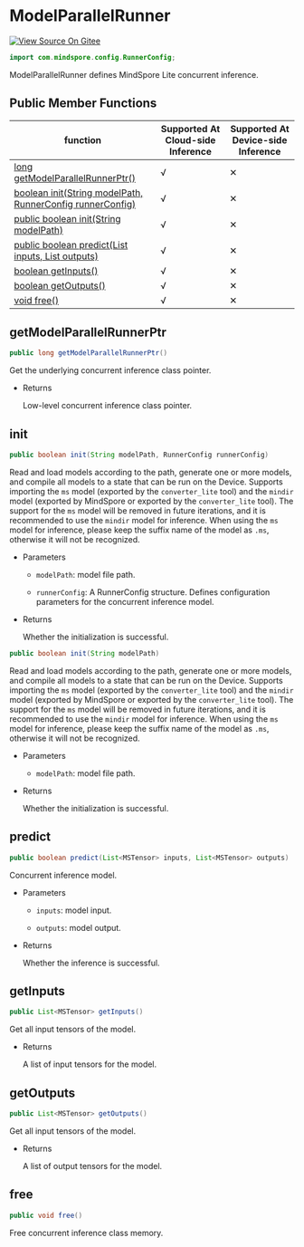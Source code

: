 # ModelParallelRunner

[![View Source On Gitee](https://mindspore-website.obs.cn-north-4.myhuaweicloud.com/website-images/r2.3/resource/_static/logo_source_en.svg)](https://gitee.com/mindspore/docs/blob/r2.3/docs/lite/api/source_en/api_java/model_parallel_runner.md)

```java
import com.mindspore.config.RunnerConfig;
```

ModelParallelRunner defines MindSpore Lite concurrent inference.

## Public Member Functions

| function                                                       | Supported At Cloud-side Inference | Supported At Device-side Inference |
| ------------------------------------------------------------   |--------|--------|
| [long getModelParallelRunnerPtr()](#getmodelparallelrunnerptr) | √      | ✕      |
| [boolean init(String modelPath, RunnerConfig runnerConfig)](#init)         | √      | ✕      |
| [public boolean init(String modelPath)](#init) | √      | ✕      |
| [public boolean predict(List<MSTensor> inputs, List<MSTensor> outputs)](#predict)   | √      | ✕      |
| [boolean getInputs()](#getinputs)                              | √      | ✕      |
| [boolean getOutputs()](#getoutputs)                            | √      | ✕      |
| [void free()](#free)                                           | √      | ✕      |

## getModelParallelRunnerPtr

```java
public long getModelParallelRunnerPtr()
```

Get the underlying concurrent inference class pointer.

- Returns

  Low-level concurrent inference class pointer.

## init

```java
public boolean init(String modelPath, RunnerConfig runnerConfig)
```

Read and load models according to the path, generate one or more models, and compile all models to a state that can be run on the Device. Supports importing the `ms` model (exported by the `converter_lite` tool) and the `mindir` model (exported by MindSpore or exported by the `converter_lite` tool). The support for the `ms` model will be removed in future iterations, and it is recommended to use the `mindir` model for inference. When using the `ms` model for inference, please keep the suffix name of the model as `.ms`, otherwise it will not be recognized.

- Parameters

    - `modelPath`: model file path.

    - `runnerConfig`: A RunnerConfig structure. Defines configuration parameters for the concurrent inference model.

- Returns

  Whether the initialization is successful.

```java
public boolean init(String modelPath)
```

Read and load models according to the path, generate one or more models, and compile all models to a state that can be run on the Device. Supports importing the `ms` model (exported by the `converter_lite` tool) and the `mindir` model (exported by MindSpore or exported by the `converter_lite` tool). The support for the `ms` model will be removed in future iterations, and it is recommended to use the `mindir` model for inference. When using the `ms` model for inference, please keep the suffix name of the model as `.ms`, otherwise it will not be recognized.

- Parameters

    - `modelPath`: model file path.

- Returns

  Whether the initialization is successful.

## predict

```java
public boolean predict(List<MSTensor> inputs, List<MSTensor> outputs)
```

Concurrent inference model.

- Parameters

    - `inputs`: model input.

    - `outputs`: model output.

- Returns

  Whether the inference is successful.

## getInputs

```java
public List<MSTensor> getInputs()
```

Get all input tensors of the model.

- Returns

  A list of input tensors for the model.

## getOutputs

```java
public List<MSTensor> getOutputs()
```

Get all input tensors of the model.

- Returns

  A list of output tensors for the model.

## free

```java
public void free()
```

Free concurrent inference class memory.
